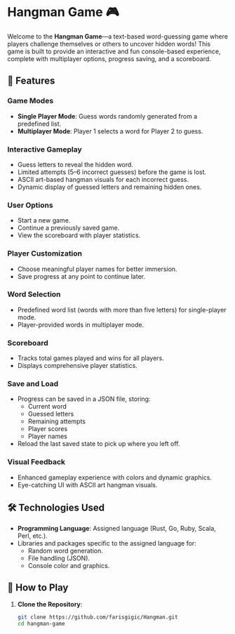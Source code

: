 # Hangman Game 🎮

Welcome to the **Hangman Game**—a text-based word-guessing game where players challenge themselves or others to uncover hidden words! This game is built to provide an interactive and fun console-based experience, complete with multiplayer options, progress saving, and a scoreboard.

## 🎯 Features

### Game Modes
- **Single Player Mode**: Guess words randomly generated from a predefined list.
- **Multiplayer Mode**: Player 1 selects a word for Player 2 to guess.

### Interactive Gameplay
- Guess letters to reveal the hidden word.
- Limited attempts (5–6 incorrect guesses) before the game is lost.
- ASCII art-based hangman visuals for each incorrect guess.
- Dynamic display of guessed letters and remaining hidden ones.

### User Options
- Start a new game.
- Continue a previously saved game.
- View the scoreboard with player statistics.

### Player Customization
- Choose meaningful player names for better immersion.
- Save progress at any point to continue later.

### Word Selection
- Predefined word list (words with more than five letters) for single-player mode.
- Player-provided words in multiplayer mode.

### Scoreboard
- Tracks total games played and wins for all players.
- Displays comprehensive player statistics.

### Save and Load
- Progress can be saved in a JSON file, storing:
  - Current word
  - Guessed letters
  - Remaining attempts
  - Player scores
  - Player names
- Reload the last saved state to pick up where you left off.

### Visual Feedback
- Enhanced gameplay experience with colors and dynamic graphics.
- Eye-catching UI with ASCII art hangman visuals.

## 🛠️ Technologies Used
- **Programming Language**: Assigned language (Rust, Go, Ruby, Scala, Perl, etc.).
- Libraries and packages specific to the assigned language for:
  - Random word generation.
  - File handling (JSON).
  - Console color and graphics.

## 🚀 How to Play

1. **Clone the Repository**:
   ```bash
   git clone https://github.com/farisgigic/Hangman.git
   cd hangman-game
